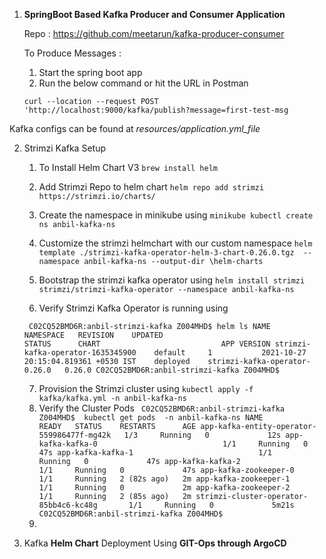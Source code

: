 1. **SpringBoot Based Kafka Producer and Consumer Application**

    Repo :  https://github.com/meetarun/kafka-producer-consumer

    To Produce Messages :
   1. Start the spring boot app 
   2. Run the below command or hit the URL in Postman

    
    `curl --location --request POST 'http://localhost:9000/kafka/publish?message=first-test-msg`

Kafka configs can be found at _resources/application.yml_file_

2. Strimzi Kafka Setup 
     
    1. To Install Helm Chart V3
        `brew install helm`
    2. Add Strimzi Repo to helm chart
       `helm repo add strimzi https://strimzi.io/charts/`
    3. Create the namespace in minikube using
       `minikube kubectl create ns anbil-kafka-ns`
   
    4. Customize the strimzi helmchart with our custom namespace
       `helm template ./strimzi-kafka-operator-helm-3-chart-0.26.0.tgz  --namespace anbil-kafka-ns --output-dir \helm-charts`
    5. Bootstrap the strimzi kafka operator using
       `helm install strimzi strimzi/strimzi-kafka-operator --namespace anbil-kafka-ns`
    6. Verify Strimzi Kafka Operator is running using
   
      ` C02CQ52BMD6R:anbil-strimzi-kafka Z004MHD$ helm ls
       NAME                             	NAMESPACE	REVISION	UPDATED                             	STATUS  	CHART                        	APP VERSION
       strimzi-kafka-operator-1635345900	default  	1       	2021-10-27 20:15:04.819361 +0530 IST	deployed	strimzi-kafka-operator-0.26.0	0.26.0
       C02CQ52BMD6R:anbil-strimzi-kafka Z004MHD$`

    7. Provision the Strimzi cluster using
       `kubectl apply -f kafka/kafka.yml -n anbil-kafka-ns`
    8. Verify the Cluster Pods
      ` C02CQ52BMD6R:anbil-strimzi-kafka Z004MHD$  kubectl get pods  -n anbil-kafka-ns
       NAME                                         READY   STATUS    RESTARTS      AGE
       app-kafka-entity-operator-559986477f-mg42k   1/3     Running   0             12s
       app-kafka-kafka-0                            1/1     Running   0             47s
       app-kafka-kafka-1                            1/1     Running   0             47s
       app-kafka-kafka-2                            1/1     Running   0             47s
       app-kafka-zookeeper-0                        1/1     Running   2 (82s ago)   2m
       app-kafka-zookeeper-1                        1/1     Running   0             2m
       app-kafka-zookeeper-2                        1/1     Running   2 (85s ago)   2m
       strimzi-cluster-operator-85bb4c6-kc48g       1/1     Running   0             5m21s
       C02CQ52BMD6R:anbil-strimzi-kafka Z004MHD$`
    9. 
   
4. Kafka **Helm Chart** Deployment Using **GIT-Ops through ArgoCD**
 
   


